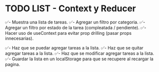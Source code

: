 
# TODO LIST - Context y Reducer

✅- Muestra una lista de tareas.
✅- Agregar un filtro por categoria.
✅- Agregar un filtro por estado de la tarea (compleatada / pendiente).
✅- Hacer uso de useContext para evitar prop drilling (pasar props innecesarias).

✅- Haz que se puedar agregar tareas a la lista.
✅- Haz que se quitar agregar tareas a la lista.
✅- Haz que se modificar agregar tareas a la lista.
✅- Guardar la lista en un localStorage para que se recupere al recargar la pagina.